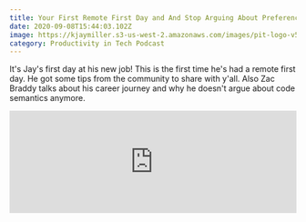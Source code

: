 ```yaml
---
title: Your First Remote First Day and And Stop Arguing About Preferences!
date: 2020-09-08T15:44:03.102Z
image: https://kjaymiller.s3-us-west-2.amazonaws.com/images/pit-logo-v5.jpg
category: Productivity in Tech Podcast
---
```



It's Jay's first day at his new job! This is the first time he's had a remote first day. He got some tips from the community to share with y'all. Also Zac Braddy talks about his career journey and why he doesn't argue about code semantics anymore.

<iframe width="100%" height="180" frameborder="no" scrolling="no" seamless src="https://share.transistor.fm/e/8db4b73c"></iframe>
